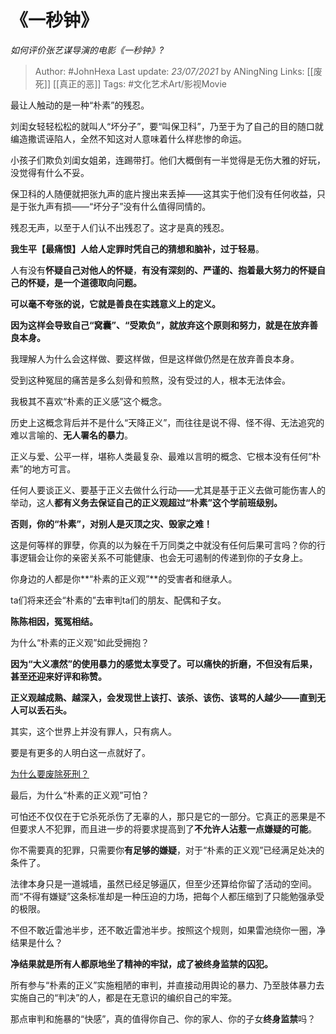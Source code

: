 # 《一秒钟》
*如何评价张艺谋导演的电影《一秒钟》?*

> Author: #JohnHexa
Last update: *23/07/2021* by ANingNing
Links: [[废死]] [[真正的恶]]
Tags: #文化艺术Art/影视Movie 


 
最让人触动的是一种“朴素”的残忍。

刘闺女轻轻松松的就叫人“坏分子”，要“叫保卫科”，乃至于为了自己的目的随口就编造撒谎诬陷人，全然不知这对人意味着什么样悲惨的命运。

小孩子们欺负刘闺女姐弟，连踢带打。他们大概倒有一半觉得是无伤大雅的好玩，没觉得有什么不妥。

保卫科的人随便就把张九声的底片搜出来丢掉——这其实于他们没有任何收益，只是于张九声有损——“坏分子”没有什么值得同情的。

残忍无声，以至于人们认不出残忍了。这才是真的残忍。

**我生平【最痛恨】人给人定罪时凭自己的猜想和脑补，过于轻易**。

人有没有**怀疑自己对他人的怀疑**，**有没有深刻的、严谨的、抱着最大努力的怀疑自己的怀疑，是一个道德取向问题。**

**可以毫不夸张的说，它就是善良在实践意义上的定义。**

**因为这样会导致自己“窝囊”、“受欺负”，就放弃这个原则和努力，就是在放弃善良本身。**

我理解人为什么会这样做、要这样做，但是这样做仍然是在放弃善良本身。

受到这种冤屈的痛苦是多么刻骨和煎熬，没有受过的人，根本无法体会。

我极其不喜欢“朴素的正义感”这个概念。

历史上这概念背后并不是什么“天降正义”，而往往是说不得、怪不得、无法追究的难以言喻的、**无人署名的暴力**。

正义与爱、公平一样，堪称人类最复杂、最难以言明的概念、它根本没有任何“朴素”的地方可言。

任何人要谈正义、要基于正义去做什么行动——尤其是基于正义去做可能伤害人的举动，这人**都有义务去保证自己的正义观超过“朴素”这个学前班级别。**

**否则，你的“朴素”，对别人是灭顶之灾、毁家之难！**

这是何等样的罪孽，你真的以为躲在千万同类之中就没有任何后果可言吗？你的行事逻辑会让你的亲密关系不可能健康、也会无可遏制的传递到你的子女身上。

你身边的人都是你**“朴素的正义观”**的受害者和继承人。

ta们将来还会“朴素的”去审判ta们的朋友、配偶和子女。

**陈陈相因，冤冤相结。**

为什么“朴素的正义观”如此受拥抱？

**因为“大义凛然”的使用暴力的感觉太享受了。可以痛快的折磨，不但没有后果，甚至还迎来好评和称赞。**

**正义观越成熟、越深入，会发现世上该打、该杀、该伤、该骂的人越少——直到无人可以丢石头。**

其实，这个世界上并没有罪人，只有病人。

要是有更多的人明白这一点就好了。

[为什么要废除死刑？](https://www.zhihu.com/question/20023973/answer/651499343)  


最后，为什么“朴素的正义观”可怕？

可怕还不仅仅在于它杀死杀伤了无辜的人，那只是它的一部分。它真正的恶果是不但要求人不犯罪，而且进一步的将要求提高到了**不允许人沾惹一点嫌疑的可能**。

你不需要真的犯罪，只需要你**有足够的嫌疑**，对于“朴素的正义观”已经满足处决的条件了。

法律本身只是一道城墙，虽然已经足够逼仄，但至少还算给你留了活动的空间。而“不得有嫌疑”这条标准却是一种压迫的力场，把每个人都压缩到了只能勉强承受的极限。

不但不敢近雷池半步，还不敢近雷池半步。按照这个规则，如果雷池绕你一圈，净结果是什么？

**净结果就是所有人都原地坐了精神的牢狱，成了被终身监禁的囚犯。**

所有参与“朴素的正义”实施粗陋的审判，并直接动用舆论的暴力、乃至肢体暴力去实施自己的“判决”的人，都是在无意识的编织自己的牢笼。

那点审判和施暴的“快感”，真的值得你自己、你的家人、你的子女**终身监禁**吗？




